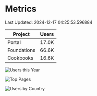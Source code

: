 # Metrics 

Last Updated: 2024-12-17 04:25:53.596884

| Project | Users |
| ----- | ----- |
| Portal | 17.0K |
| Foundations | 66.6K |
| Cookbooks | 16.6K |

![Users this Year](metrics/thisyear.png)

![Top Pages](metrics/toppages.png)

![Users by Country](metrics/bycountry.png)

